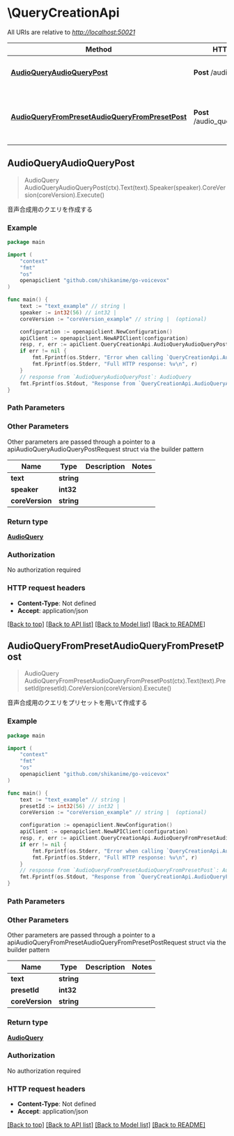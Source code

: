 # \QueryCreationApi

All URIs are relative to *<http://localhost:50021>*

Method | HTTP request | Description
------------- | ------------- | -------------
[**AudioQueryAudioQueryPost**](QueryCreationApi.md#AudioQueryAudioQueryPost) | **Post** /audio_query | 音声合成用のクエリを作成する
[**AudioQueryFromPresetAudioQueryFromPresetPost**](QueryCreationApi.md#AudioQueryFromPresetAudioQueryFromPresetPost) | **Post** /audio_query_from_preset | 音声合成用のクエリをプリセットを用いて作成する

## AudioQueryAudioQueryPost

> AudioQuery AudioQueryAudioQueryPost(ctx).Text(text).Speaker(speaker).CoreVersion(coreVersion).Execute()

音声合成用のクエリを作成する

### Example

```go
package main

import (
    "context"
    "fmt"
    "os"
    openapiclient "github.com/shikanime/go-voicevox"
)

func main() {
    text := "text_example" // string |
    speaker := int32(56) // int32 |
    coreVersion := "coreVersion_example" // string |  (optional)

    configuration := openapiclient.NewConfiguration()
    apiClient := openapiclient.NewAPIClient(configuration)
    resp, r, err := apiClient.QueryCreationApi.AudioQueryAudioQueryPost(context.Background()).Text(text).Speaker(speaker).CoreVersion(coreVersion).Execute()
    if err != nil {
        fmt.Fprintf(os.Stderr, "Error when calling `QueryCreationApi.AudioQueryAudioQueryPost``: %v\n", err)
        fmt.Fprintf(os.Stderr, "Full HTTP response: %v\n", r)
    }
    // response from `AudioQueryAudioQueryPost`: AudioQuery
    fmt.Fprintf(os.Stdout, "Response from `QueryCreationApi.AudioQueryAudioQueryPost`: %v\n", resp)
}
```

### Path Parameters

### Other Parameters

Other parameters are passed through a pointer to a apiAudioQueryAudioQueryPostRequest struct via the builder pattern

Name | Type | Description  | Notes
------------- | ------------- | ------------- | -------------
 **text** | **string** |  |
 **speaker** | **int32** |  |
 **coreVersion** | **string** |  |

### Return type

[**AudioQuery**](AudioQuery.md)

### Authorization

No authorization required

### HTTP request headers

- **Content-Type**: Not defined
- **Accept**: application/json

[[Back to top]](#) [[Back to API list]](../README.md#documentation-for-api-endpoints)
[[Back to Model list]](../README.md#documentation-for-models)
[[Back to README]](../README.md)

## AudioQueryFromPresetAudioQueryFromPresetPost

> AudioQuery AudioQueryFromPresetAudioQueryFromPresetPost(ctx).Text(text).PresetId(presetId).CoreVersion(coreVersion).Execute()

音声合成用のクエリをプリセットを用いて作成する

### Example

```go
package main

import (
    "context"
    "fmt"
    "os"
    openapiclient "github.com/shikanime/go-voicevox"
)

func main() {
    text := "text_example" // string |
    presetId := int32(56) // int32 |
    coreVersion := "coreVersion_example" // string |  (optional)

    configuration := openapiclient.NewConfiguration()
    apiClient := openapiclient.NewAPIClient(configuration)
    resp, r, err := apiClient.QueryCreationApi.AudioQueryFromPresetAudioQueryFromPresetPost(context.Background()).Text(text).PresetId(presetId).CoreVersion(coreVersion).Execute()
    if err != nil {
        fmt.Fprintf(os.Stderr, "Error when calling `QueryCreationApi.AudioQueryFromPresetAudioQueryFromPresetPost``: %v\n", err)
        fmt.Fprintf(os.Stderr, "Full HTTP response: %v\n", r)
    }
    // response from `AudioQueryFromPresetAudioQueryFromPresetPost`: AudioQuery
    fmt.Fprintf(os.Stdout, "Response from `QueryCreationApi.AudioQueryFromPresetAudioQueryFromPresetPost`: %v\n", resp)
}
```

### Path Parameters

### Other Parameters

Other parameters are passed through a pointer to a apiAudioQueryFromPresetAudioQueryFromPresetPostRequest struct via the builder pattern

Name | Type | Description  | Notes
------------- | ------------- | ------------- | -------------
 **text** | **string** |  |
 **presetId** | **int32** |  |
 **coreVersion** | **string** |  |

### Return type

[**AudioQuery**](AudioQuery.md)

### Authorization

No authorization required

### HTTP request headers

- **Content-Type**: Not defined
- **Accept**: application/json

[[Back to top]](#) [[Back to API list]](../README.md#documentation-for-api-endpoints)
[[Back to Model list]](../README.md#documentation-for-models)
[[Back to README]](../README.md)
